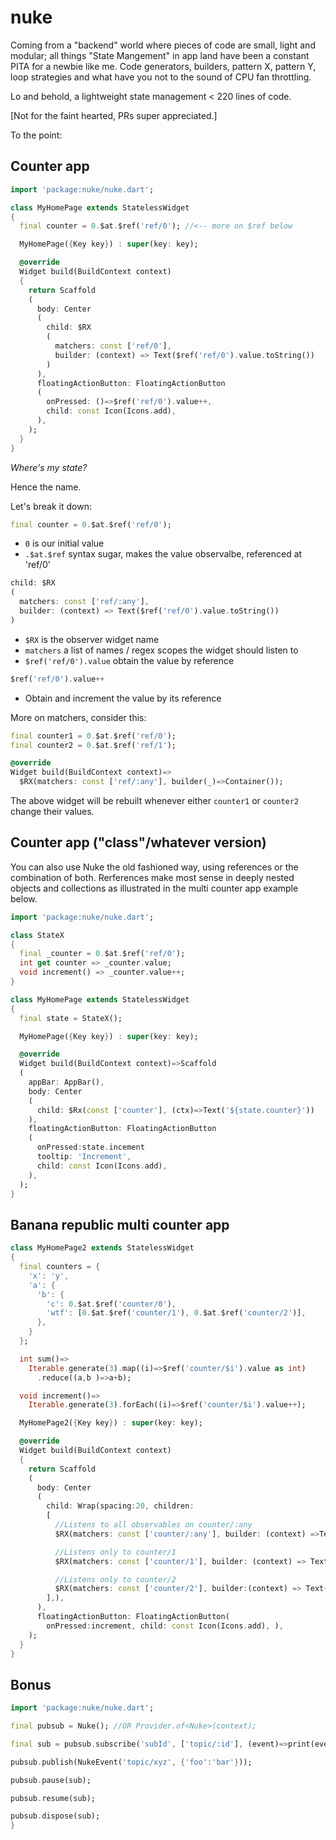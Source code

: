 # nuke

Coming from a "backend" world where pieces of code are small, light and
modular; all things "State Mangement" in app land have been a constant
PITA for a newbie like me. Code generators, builders, pattern X, pattern Y,
loop strategies and what have you not to the sound of CPU fan throttling.

Lo and behold, a lightweight state management < 220 lines of code.

[Not for the faint hearted, PRs super appreciated.]

To the point:

## Counter app

```dart
import 'package:nuke/nuke.dart';

class MyHomePage extends StatelessWidget
{
  final counter = 0.$at.$ref('ref/0'); //<-- more on $ref below

  MyHomePage({Key key}) : super(key: key);

  @override
  Widget build(BuildContext context)
  {
    return Scaffold
    (
      body: Center
      (
        child: $RX
        (
          matchers: const ['ref/0'],
          builder: (context) => Text($ref('ref/0').value.toString())
        )
      ),
      floatingActionButton: FloatingActionButton
      (
        onPressed: ()=>$ref('ref/0').value++,
        child: const Icon(Icons.add),
      ),
    );
  }
}
```

*Where's my state?*

Hence the name.

Let's break it down:

```dart
final counter = 0.$at.$ref('ref/0');
```

- `0` is our initial value
- `.$at.$ref` syntax sugar, makes the value observalbe, referenced at 'ref/0'


```dart
child: $RX
(
  matchers: const ['ref/:any'],
  builder: (context) => Text($ref('ref/0').value.toString())
)
```

- `$RX` is the observer widget name
- `matchers` a list of names / regex scopes the widget should listen to
- `$ref('ref/0').value` obtain the value by reference


```dart
$ref('ref/0').value++
```

- Obtain and increment the value by its reference

More on matchers, consider this:

```dart
final counter1 = 0.$at.$ref('ref/0');
final counter2 = 0.$at.$ref('ref/1');

@override
Widget build(BuildContext context)=>
  $RX(matchers: const ['ref/:any'], builder(_)=>Container());
```

The above widget will be rebuilt whenever either `counter1` or `counter2`
change their values.



## Counter app ("class"/whatever version)

You can also use Nuke the old fashioned way, using references or the combination
of both. Rerferences make most sense in deeply nested objects and collections as
illustrated in the multi counter app example below.

```dart
import 'package:nuke/nuke.dart';

class StateX
{
  final _counter = 0.$at.$ref('ref/0');
  int get counter => _counter.value;
  void increment() => _counter.value++;
}

class MyHomePage extends StatelessWidget
{
  final state = StateX();

  MyHomePage({Key key}) : super(key: key);

  @override
  Widget build(BuildContext context)=>Scaffold
  (
    appBar: AppBar(),
    body: Center
    (
      child: $Rx(const ['counter'], (ctx)=>Text('${state.counter}'))
    ),
    floatingActionButton: FloatingActionButton
    (
      onPressed:state.incement
      tooltip: 'Increment',
      child: const Icon(Icons.add),
    ),
  );
}
```

## Banana republic multi counter app

```dart
class MyHomePage2 extends StatelessWidget
{
  final counters = {
    'x': 'y',
    'a': {
      'b': {
        'c': 0.$at.$ref('counter/0'),
        'wtf': [0.$at.$ref('counter/1'), 0.$at.$ref('counter/2')],
      },
    }
  };

  int sum()=>
    Iterable.generate(3).map((i)=>$ref('counter/$i').value as int)
      .reduce((a,b )=>a+b);

  void increment()=>
    Iterable.generate(3).forEach((i)=>$ref('counter/$i').value++);

  MyHomePage2({Key key}) : super(key: key);

  @override
  Widget build(BuildContext context)
  {
    return Scaffold
    (
      body: Center
      (
        child: Wrap(spacing:20, children:
        [
          //Listens to all observables on counter/:any
          $RX(matchers: const ['counter/:any'], builder: (context) =>Text('${sum()}')),

          //Listens only to counter/1
          $RX(matchers: const ['counter/1'], builder: (context) => Text('${$ref('counter/1').value}')),

          //Listens only to counter/2
          $RX(matchers: const ['counter/2'], builder:(context) => Text('${$ref('counter/2').value}')),
        ],),
      ),
      floatingActionButton: FloatingActionButton(
        onPressed:increment, child: const Icon(Icons.add), ),
    );
  }
}
```

## Bonus

```dart
import 'package:nuke/nuke.dart';

final pubsub = Nuke(); //OR Provider.of<Nuke>(context);

final sub = pubsub.subscribe('subId', ['topic/:id'], (event)=>print(event.data));

pubsub.publish(NukeEvent('topic/xyz', {'foo':'bar'}));

pubsub.pause(sub);

pubsub.resume(sub);

pubsub.dispose(sub);
}
```

